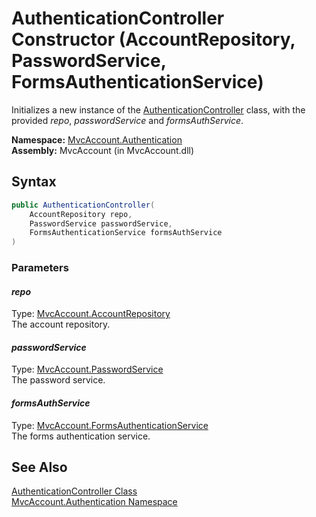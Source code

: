 AuthenticationController Constructor (AccountRepository, PasswordService, FormsAuthenticationService)
=====================================================================================================
Initializes a new instance of the [AuthenticationController][1] class, with the provided *repo*, *passwordService* and *formsAuthService*.

**Namespace:** [MvcAccount.Authentication][2]  
**Assembly:** MvcAccount (in MvcAccount.dll)

Syntax
------

```csharp
public AuthenticationController(
	AccountRepository repo,
	PasswordService passwordService,
	FormsAuthenticationService formsAuthService
)
```

### Parameters

#### *repo*
Type: [MvcAccount.AccountRepository][3]  
The account repository.

#### *passwordService*
Type: [MvcAccount.PasswordService][4]  
The password service.

#### *formsAuthService*
Type: [MvcAccount.FormsAuthenticationService][5]  
The forms authentication service.


See Also
--------
[AuthenticationController Class][1]  
[MvcAccount.Authentication Namespace][2]  

[1]: README.md
[2]: ../README.md
[3]: ../../MvcAccount/AccountRepository/README.md
[4]: ../../MvcAccount/PasswordService/README.md
[5]: ../../MvcAccount/FormsAuthenticationService/README.md